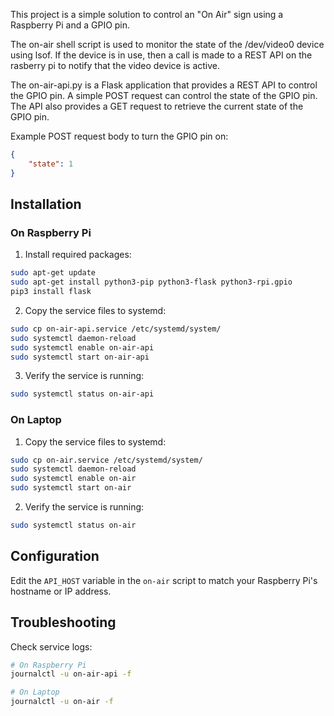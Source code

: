 This project is a simple solution to control an "On Air" sign using a Raspberry
Pi and a GPIO pin.

The on-air shell script is used to monitor the state of the /dev/video0 device
using lsof. If the device is in use, then a call is made to a REST API on the
rasberry pi to notify that the video device is active.

The on-air-api.py is a Flask application that provides a REST API to control the
GPIO pin. A simple POST request can control the state of the GPIO pin. The API
also provides a GET request to retrieve the current state of the GPIO pin.

Example POST request body to turn the GPIO pin on:

``` json
{
    "state": 1
}
```

## Installation

### On Raspberry Pi

1. Install required packages:
```bash
sudo apt-get update
sudo apt-get install python3-pip python3-flask python3-rpi.gpio
pip3 install flask
```

2. Copy the service files to systemd:
```bash
sudo cp on-air-api.service /etc/systemd/system/
sudo systemctl daemon-reload
sudo systemctl enable on-air-api
sudo systemctl start on-air-api
```

3. Verify the service is running:
```bash
sudo systemctl status on-air-api
```

### On Laptop

1. Copy the service files to systemd:
```bash
sudo cp on-air.service /etc/systemd/system/
sudo systemctl daemon-reload
sudo systemctl enable on-air
sudo systemctl start on-air
```

2. Verify the service is running:
```bash
sudo systemctl status on-air
```

## Configuration

Edit the `API_HOST` variable in the `on-air` script to match your Raspberry Pi's hostname or IP address.

## Troubleshooting

Check service logs:
```bash
# On Raspberry Pi
journalctl -u on-air-api -f

# On Laptop
journalctl -u on-air -f
```
